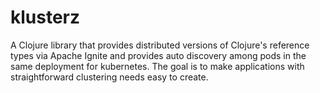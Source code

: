 # klusterz

A Clojure library that provides distributed versions of Clojure's reference types via 
Apache Ignite and provides auto discovery among pods in the same deployment for kubernetes. 
The goal is to make applications with straightforward clustering needs easy to create.



